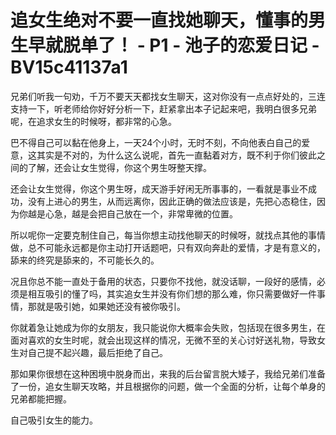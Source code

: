 # 追女生绝对不要一直找她聊天，懂事的男生早就脱单了！ - P1 - 池子的恋爱日记 - BV15c41137a1

兄弟们听我一句劝，千万不要天天都找女生聊天，这对你没有一点点好处的，三连支持一下，听老师给你好好分析一下，赶紧拿出本子记起来吧，我明白很多兄弟呢，在追求女生的时候呀，都非常的心急。

巴不得自己可以黏在他身上，一天24个小时，无时不刻，不向他表白自己的爱意，这其实是不对的，为什么这么说呢，首先一直黏着对方，既不利于你们彼此之间的了解，还会让女生觉得，你这个男生呀整天撑。

还会让女生觉得，你这个男生呀，成天游手好闲无所事事的，一看就是事业不成功，没有上进心的男生，从而远离你，因此正确的做法应该是，先把心态稳住，因为你越是心急，越是会把自己放在一个，非常卑微的位置。

所以呢你一定要克制住自己，每当你想主动找他聊天的时候呀，就找点其他的事情做，总不可能永远都是你主动打开话题吧，只有双向奔赴的爱情，才是有意义的，舔来的终究是舔来的，不可能长久的。

况且你总不能一直处于备用的状态，只要你不找他，就没话聊，一段好的感情，必须是相互吸引的懂了吗，其实追女生并没有你们想的那么难，你只需要做好一件事情，那就是吸引她，如果她还没有被你吸引。

你就着急让她成为你的女朋友，我只能说你大概率会失败，包括现在很多男生，在面对喜欢的女生时呢，就会出现这样的情况，无微不至的关心讨好送礼物，导致女生对自己提不起兴趣，最后拒绝了自己。

那如果你很想在这种困境中脱身而出，来我的后台留言脱大矮子，我给兄弟们准备了一份，追女生聊天攻略，并且根据你的问题，做一个全面的分析，让每个单身的兄弟都能把握。

自己吸引女生的能力。